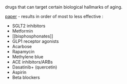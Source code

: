 drugs that can target certain biological hallmarks of aging. 

[paper](https://esmed.org/MRA/mra/article/view/5138/99193547794) - results in order of most to less effective :
- SGLT2 inhibitors
- Metformin
- [[bisphosphonates]]
- GLP1 receptor agonists 
- Acarbose
- Rapamycin
- Methylene blue
- ACE inhibitors/ARBs
- Dasatinib+ (quercetin)
- Aspirin
- Beta blockers

